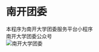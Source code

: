# 南开团委
本程序为南开大学团委服务平台小程序  
南开大学团委公众号  
![南开大学团委](https://gyhpro.oss-cn-beijing.aliyuncs.com/pictures/南开大学团委.png?versionId=CAEQGhiBgIDGzZ.y4RciIGZmZTRkZDRhYmYwYjQ3YzliMTU1ZmM1YzRmN2Y5OWU1 "南开大学团委")
